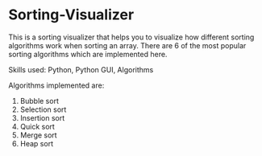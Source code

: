 # Sorting-Visualizer

This is a sorting visualizer that helps you to visualize how different sorting algorithms work when sorting an array.
There are 6 of the most popular sorting algorithms which are implemented here.

Skills used: Python, Python GUI, Algorithms

Algorithms implemented are: 
1. Bubble sort
2. Selection sort
3. Insertion sort
4. Quick sort
5. Merge sort
6. Heap sort
